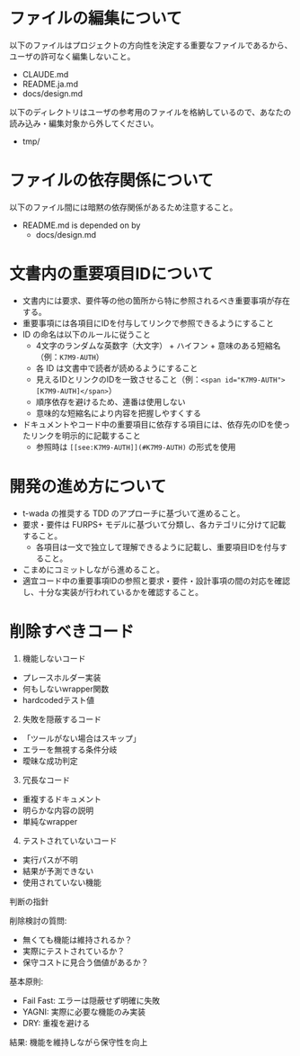 
# ファイルの編集について

以下のファイルはプロジェクトの方向性を決定する重要なファイルであるから、
ユーザの許可なく編集しないこと。

- CLAUDE.md
- README.ja.md
- docs/design.md

以下のディレクトリはユーザの参考用のファイルを格納しているので、あなたの読み込み・編集対象から外してください。

- tmp/

# ファイルの依存関係について

以下のファイル間には暗黙の依存関係があるため注意すること。

- README.md is depended on by
  - docs/design.md

# 文書内の重要項目IDについて

- 文書内には要求、要件等の他の箇所から特に参照されるべき重要事項が存在する。
- 重要事項には各項目にIDを付与してリンクで参照できるようにすること
- ID の命名は以下のルールに従うこと
  - 4文字のランダムな英数字（大文字） + ハイフン + 意味のある短縮名（例：`K7M9-AUTH`）
  - 各 ID は文書中で読者が読めるようにすること
  - 見えるIDとリンクのIDを一致させること（例：`<span id="K7M9-AUTH">[K7M9-AUTH]</span>`）
  - 順序依存を避けるため、連番は使用しない
  - 意味的な短縮名により内容を把握しやすくする
- ドキュメントやコード中の重要項目に依存する項目には、依存先のIDを使ったリンクを明示的に記載すること
  - 参照時は `[[see:K7M9-AUTH]](#K7M9-AUTH)` の形式を使用

# 開発の進め方について

- t-wada の推奨する TDD のアプローチに基づいて進めること。
- 要求・要件は FURPS+ モデルに基づいて分類し、各カテゴリに分けて記載すること。
  - 各項目は一文で独立して理解できるように記載し、重要項目IDを付与すること。
- こまめにコミットしながら進めること。
- 適宜コード中の重要事項IDの参照と要求・要件・設計事項の間の対応を確認し、十分な実装が行われているかを確認すること。

# 削除すべきコード

1. 機能しないコード
- プレースホルダー実装
- 何もしないwrapper関数
- hardcodedテスト値

2. 失敗を隠蔽するコード
- 「ツールがない場合はスキップ」
- エラーを無視する条件分岐
- 曖昧な成功判定

3. 冗長なコード
- 重複するドキュメント
- 明らかな内容の説明
- 単純なwrapper

4. テストされていないコード
- 実行パスが不明
- 結果が予測できない
- 使用されていない機能

判断の指針

削除検討の質問:
- 無くても機能は維持されるか？
- 実際にテストされているか？
- 保守コストに見合う価値があるか？

基本原則:
- Fail Fast: エラーは隠蔽せず明確に失敗
- YAGNI: 実際に必要な機能のみ実装
- DRY: 重複を避ける

結果: 機能を維持しながら保守性を向上
